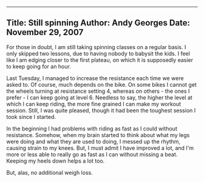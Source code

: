 -----
Title:  Still spinning
Author: Andy Georges
Date: November 29, 2007
-----







For those in doubt, I am still taking spinning classes on a regular
basis. I only skipped two lessons, due to having nobody to babysit the
kids. I feel like I am edging closer to the first plateau, on which it
is supposedly easier to keep going for an hour.


Last Tuesday, I managed to increase the resistance each time we were
asked to. Of course, much depends on the bike. On some bikes I cannot
get the wheels turning at resistance setting 4, whereas on others - the
ones I prefer - I can keep going at level 6. Needless to say, the higher
the level at which I can keep riding, the more fine grained I can make
my workout session. Still, I was quite pleased, though it had been the
toughest session I took since I started.


In the beginning I had problems with riding as fast as I could without
resistance. Somehow, when my brain started to think about what my legs
were doing and what they are used to doing, I messed up the rhythm,
causing strain to my knees. But, I must admit I have improved a lot, and
I'm more or less able to really go as fast as I can without missing a
beat. Keeping my heels down helps a lot too.


But, alas, no additional weigh loss.




